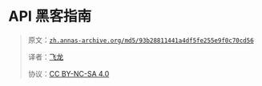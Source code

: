 # API 黑客指南

> 原文：[`zh.annas-archive.org/md5/93b28811441a4df5fe255e9f0c70cd56`](https://zh.annas-archive.org/md5/93b28811441a4df5fe255e9f0c70cd56)
> 
> 译者：[飞龙](https://github.com/wizardforcel)
> 
> 协议：[CC BY-NC-SA 4.0](http://creativecommons.org/licenses/by-nc-sa/4.0/)